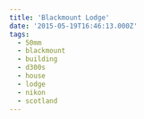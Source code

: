 ```yaml
---
title: 'Blackmount Lodge'
date: '2015-05-19T16:46:13.000Z'
tags:
  - 50mm
  - blackmount
  - building
  - d300s
  - house
  - lodge
  - nikon
  - scotland
---
```

